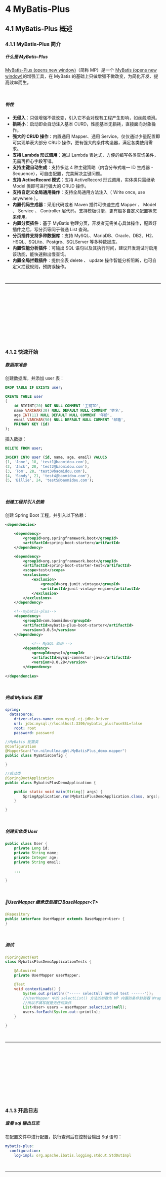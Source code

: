 

# 4	MyBatis-Plus 

## 4.1	MyBatis-Plus 概述

### 4.1.1	MyBatis-Plus 简介

##### 什么是 MyBatis-Plus

[MyBatis-Plus (opens new window)](https://github.com/baomidou/mybatis-plus)（简称 MP）是一个 [MyBatis (opens new window)](https://www.mybatis.org/mybatis-3/)的增强工具，在 MyBatis 的基础上只做增强不做改变，为简化开发、提高效率而生。

<br>

##### 特性

- **无侵入**：只做增强不做改变，引入它不会对现有工程产生影响，如丝般顺滑。
- **损耗小**：启动即会自动注入基本 CURD，性能基本无损耗，直接面向对象操作。
- **强大的 CRUD 操作**：内置通用 Mapper、通用 Service，仅仅通过少量配置即可实现单表大部分 CRUD 操作，更有强大的条件构造器，满足各类使用需求。
- **支持 Lambda 形式调用**：通过 Lambda 表达式，方便的编写各类查询条件，无需再担心字段写错。
- **支持主键自动生成**：支持多达 4 种主键策略（内含分布式唯一 ID 生成器 - Sequence），可自由配置，完美解决主键问题。
- **支持 ActiveRecord 模式**：支持 ActiveRecord 形式调用，实体类只需继承 Model 类即可进行强大的 CRUD 操作。
- **支持自定义全局通用操作**：支持全局通用方法注入（ Write once, use anywhere ）。
- **内置代码生成器**：采用代码或者 Maven 插件可快速生成 Mapper 、 Model 、 Service 、 Controller 层代码，支持模板引擎，更有超多自定义配置等您来使用。
- **内置分页插件**：基于 MyBatis 物理分页，开发者无需关心具体操作，配置好插件之后，写分页等同于普通 List 查询。
- **分页插件支持多种数据库**：支持 MySQL、MariaDB、Oracle、DB2、H2、HSQL、SQLite、Postgre、SQLServer 等多种数据库。
- **内置性能分析插件**：可输出 SQL 语句以及其执行时间，建议开发测试时启用该功能，能快速揪出慢查询。
- **内置全局拦截插件**：提供全表 delete 、 update 操作智能分析阻断，也可自定义拦截规则，预防误操作。

<br>

----

<div STYLE="page-break-after: always;"><br>
    <br>
    <br>
    <br>
    <br>
    <br>
    <br>
    <br>
    <br>
    <br></div>

### 4.1.2	快速开始

##### 数据库准备

创建数据库，并添加 user 表：

```sql
DROP TABLE IF EXISTS user;

CREATE TABLE user
(
    id BIGINT(20) NOT NULL COMMENT '主键ID',
    name VARCHAR(30) NULL DEFAULT NULL COMMENT '姓名',
    age INT(11) NULL DEFAULT NULL COMMENT '年龄',
    email VARCHAR(50) NULL DEFAULT NULL COMMENT '邮箱',
    PRIMARY KEY (id)
);
```

插入数据：

```sql
DELETE FROM user;

INSERT INTO user (id, name, age, email) VALUES
(1, 'Jone', 18, 'test1@baomidou.com'),
(2, 'Jack', 20, 'test2@baomidou.com'),
(3, 'Tom', 28, 'test3@baomidou.com'),
(4, 'Sandy', 21, 'test4@baomidou.com'),
(5, 'Billie', 24, 'test5@baomidou.com');
```

<br>

##### 创建工程并引入依赖

创建 Spring Boot 工程，并引入以下依赖：

```xml
<dependencies>

    <dependency>
        <groupId>org.springframework.boot</groupId>
        <artifactId>spring-boot-starter</artifactId>
    </dependency>

    <dependency>
        <groupId>org.springframework.boot</groupId>
        <artifactId>spring-boot-starter-test</artifactId>
        <scope>test</scope>
        <exclusions>
            <exclusion>
                <groupId>org.junit.vintage</groupId>
                <artifactId>junit-vintage-engine</artifactId>
            </exclusion>
        </exclusions>
    </dependency>

    <!--mybatis-plus-->
    <dependency>
        <groupId>com.baomidou</groupId>
        <artifactId>mybatis-plus-boot-starter</artifactId>
        <version>3.0.5</version>
    </dependency>
    
            <!-- MySQL 驱动 -->
        <dependency>
            <groupId>mysql</groupId>
            <artifactId>mysql-connector-java</artifactId>
            <version>8.0.28</version>
        </dependency>
    
</dependencies>
```

<br>

##### 完成 MyBatis 配置

```yaml
spring:
  datasource:
    driver-class-name: com.mysql.cj.jdbc.Driver
    url: jdbc:mysql://localhost:3306/mybatis_plus?useSSL=false
    root: root
    password: password
```

```java
//MyBatis 配置类
@Configuration
@MapperScan("cn.nilnullnaught.MyBatisPlus_demo.mapper")
public class MyBatisConfig {

}
```

```java
//启动类
@SpringBootApplication
public class MybatisPlusDemoApplication {

    public static void main(String[] args) {
        SpringApplication.run(MybatisPlusDemoApplication.class, args);
    }

}
```

<br>

##### 创建实体类 User

```java
public class User {
    private Long id;
    private String name;
    private Integer age;
    private String email;
	
	...
	
}
```

<br>

##### 📌UserMapper 继承泛型接口 BaseMapper\<T>

```java
@Repository
public interface UserMapper extends BaseMapper<User> {
}
```

<br>

##### 测试

```java
@SpringBootTest
class MybatisPlusDemoApplicationTests {

	@Autowired
    private UserMapper userMapper;

	@Test
	void contextLoads() {
		System.out.println(("----- selectAll method test ------"));
		//UserMapper 中的 selectList() 方法的参数为 MP 内置的条件封装器 Wrapper
		//所以不填写就是无任何条件
		List<User> users = userMapper.selectList(null);
		users.forEach(System.out::println);
	}

}
```

<br>

---

<div STYLE="page-break-after: always;"><br>
    <br>
    <br>
    <br>
    <br>
    <br>
    <br>
    <br>
    <br>
    <br></div>

### 4.1.3	开启日志

##### 查看 sql 输出日志

在配置文件中进行配置，执行查询后在控制台输出 Sql 语句：

```yaml
mybatis-plus:
  configuration:
    log-impl: org.apache.ibatis.logging.stdout.StdOutImpl
```

<br>

---

<div STYLE="page-break-after: always;"><br>
    <br>
    <br>
    <br>
    <br>
    <br>
    <br>
    <br>
    <br>
    <br></div>


## 4.2	基本操作

##### insert

```
	@Test
	public void testInsert(){
		User user = new User();
		//注意，这里没有设置 id
		user.setName("赵大");
		user.setAge(18);
		user.setEmail("1111111@email.com");

		int result = userMapper.insert(user);
		System.out.println(result);//返回影响的数据行数
		System.out.println(user.getId());// MyBatis-Plus 会自动完成 ID 回填
	}
```

<br>

##### update

```
	@Test
	void testUpdateById(){
		User user = new User();
		user.setId(1L);
		user.setAge(28);

		int result = userMapper.updateById(user);
		System.out.println(result);//返回影响的数据行数
	}
```

<br>

---

<div STYLE="page-break-after: always;"><br>
    <br>
    <br>
    <br>
    <br>
    <br>
    <br>
    <br>
    <br>
    <br></div>


## 4.3	主键策略

##### 唯一主键

主键用于唯一标识表中的每一条数据，不能重复, 不能为空。

<br>

##### ID_WORKER

MyBatis-Plus 默认的主键策略，自动生成全局唯一 ID。

<br>

##### 自增策略

要想提供 MyBatis-Plus 设置主键自增需要配置如下主键策略：

1. 需要在创建数据表的时候设置主键自增
2. 实体字段中配置 `@TableId(type = IdType.AUTO)`

```java
@TableId(type = IdType.AUTO)
private Long id;
```

<br>

##### 开启所有实体类主键自增

在配置文件中进行配置

```yaml
#全局设置主键生成策略
mybatis-plus:
	global-config:
		db-config:
			id-type: auto
```

<br>

##### 其他主键策略（以过时）

分析 IdType 源码可知：

```java
public enum IdType {
    AUTO(0),//数据库ID自增
    NONE(1),//不设置主键
    INPUT(2),//用户输入ID，该类型可以通过自己注册自动填充插件进行填充
    
    /* 以下3种类型、只有当插入对象ID 为空，才自动填充。 */
    ID_WORKER(3),//全局唯一ID (idWorker)
    UUID(4),//全局唯一ID (UUID)
    ID_WORKER_STR(5);//字符串全局唯一ID (idWorker 的字符串表示)

    private int key;

    private IdType(int key) {
        this.key = key;
    }

    public int getKey() {
        return this.key;
    }
}

```

<br>

##### 使用 Mybatis-plus ID 生成器生成 ID（在代码逻辑中进行）

```
        //生成 UUID
        String IdWorkerID = IdWorker.get32UUID();
```

<br>

---

<div STYLE="page-break-after: always;"><br>
    <br>
    <br>
    <br>
    <br>
    <br>
    <br>
    <br>
    <br>
    <br></div>

## 4.4	数据自动填充

##### 使用 MyBatis-Plus 完成自动填充

项目中经常会遇到一些数据，每次都使用相同的方式填充，例如记录的创建时间，更新时间等。我们可以使用MyBatis Plus的自动填充功能，完成这些字段的赋值工作。

<br>

##### 例——自动填充 create_time 与 update_time

###### 第一步

数据库表 User 中添加 datetime 类型的新字段 create_time 与 update_time

```sql
ALTER TABLE `user` ADD `create_time` DATETIME;
ALTER TABLE `user` ADD `update_time` DATETIME;
```

###### 第二步

在实体类中添加字段 createTime 与 updateTime：

```java
@Data
public class User {
    ......
        
    @TableField(fill = FieldFill.INSERT)
    private Date createTime;
    
    //@TableField(fill = FieldFill.UPDATE)
    @TableField(fill = FieldFill.INSERT_UPDATE)
    private Date updateTime;
    
}
```

###### 第三步

实现元对象处理器接口：

```java
package cn.nilnullnaught.mybatisplus_demo.handler;

import com.baomidou.mybatisplus.core.handlers.MetaObjectHandler;
import org.apache.ibatis.reflection.MetaObject;
import org.slf4j.Logger;
import org.slf4j.LoggerFactory;
import org.springframework.stereotype.Component;

import java.util.Date;


public class MyMetaObjectHandler implements MetaObjectHandler {
/** 旧版
    @Override
    public void insertFill(MetaObject metaObject) {
        //使用实体类属性名称，而不是数据库字段名称
        this.setFieldValByName("createTime", new Date(), metaObject);
        this.setFieldValByName("updateTime", new Date(), metaObject);
    }

    @Override
    public void updateFill(MetaObject metaObject) {
        this.setFieldValByName("updateTime", new Date(), metaObject);
    }
*/
    
//新版
    @Override
    public void insertFill(MetaObject metaObject) {
        // 起始版本 3.3.0(推荐使用)
        //使用实体类属性名称，而不是数据库字段名称
        this.strictInsertFill(metaObject, "createTime", LocalDateTime.class, LocalDateTime.now());
        this.strictInsertFill(metaObject, "updateTime", LocalDateTime.class, LocalDateTime.now()); 
        // 或者
         // 起始版本 3.3.3(推荐)
        this.strictInsertFill(metaObject, "createTime", () -> LocalDateTime.now(), LocalDateTime.class);
        this.strictInsertFill(metaObject, "updateTime", () -> LocalDateTime.now(), LocalDateTime.class);

        // 或者
        // 也可以使用(3.3.0 该方法有bug)
        this.fillStrategy(metaObject, "createTime", LocalDateTime.now()); // 也可以使用(3.3.0 该方法有bug)
        this.fillStrategy(metaObject, "updateTime", LocalDateTime.now()); // 也可以使用(3.3.0 该方法有bug)
    }

    @Override
    public void updateFill(MetaObject metaObject) {
        log.info("start update fill ....");
        // 起始版本 3.3.0(推荐)
        this.strictUpdateFill(metaObject, "updateTime", LocalDateTime.class, LocalDateTime.now()); 
        // 或者
        // 起始版本 3.3.3(推荐)
        this.strictUpdateFill(metaObject, "updateTime", () -> LocalDateTime.now(), LocalDateTime.class); 
        // 或者
        // 或者也可以使用(3.3.0 该方法有bug)
        this.fillStrategy(metaObject, "updateTime", LocalDateTime.now()); 
    }
}


```

###### 第四步——ce'shi

```java
	@Test
	void testAutoFieldFill(){
		User user = new User();
		//没有设置 id
		user.setName("钱二");
		user.setAge(18);
		user.setEmail("22222222@email.com");

		int result = userMapper.insert(user);
		System.out.println(result);//返回影响的数据行数
		System.out.println(user.getCreateTime());
		System.out.println(user.getUpdateTime());

		user.setAge(20);

		result = userMapper.updateById(user);
		System.out.println(result);//返回影响的数据行数
		System.out.println(user.getCreateTime());
		System.out.println(user.getUpdateTime());
	}
```

<br>

---

<div STYLE="page-break-after: always;"><br>
    <br>
    <br>
    <br>
    <br>
    <br>
    <br>
    <br>
    <br>
    <br></div>


## 4.5	乐观锁

##### 主要适用场景

当要更新一条记录的时候，希望这条记录没有被别人更新，也就是说实现线程安全的数据更新。

<br>

##### 乐观锁实现方式

1. 取出记录时，获取当前 version
2. 更新时，带上这个 version
3. 执行更新时， set version = newVersion where version = oldVersion
4. 如果 version 不对，就更新失败

<br>

##### 例——实现乐观锁

###### 第一步

在数据库 user 中添加 version 字段：

```sql
ALTER TABLE `user` ADD COLUMN `version` INT DEFAULT `1`;
```

###### 第二步

实体类 User 中添加 version 字段，并在 Version 字段上添加注解

```
@Version
@TableField(fill = FieldFill.INSERT)
private Integer version;
```

###### 第三步

元对象处理器接口添加 version 的 insert 默认值

```java
@Component
public class MyMetaObjectHandler implements MetaObjectHandler {

	......
	
    @Override
    public void insertFill(MetaObject metaObject) {
        
        ......
        
        this.setFieldValByName("version", 1, metaObject);
    }
    
    .......
}
```

###### 第四步

在 MybatisPlusConfig 中注册 Bean：

```
@EnableTransactionManagement
@Configuration
@MapperScan("com.atguigu.mybatis_plus.mapper")
public class MybatisPlusConfig {
    /**
     * 乐观锁插件
     */
    @Bean
    public OptimisticLockerInterceptor optimisticLockerInterceptor() {
        return new OptimisticLockerInterceptor();
    }

}
```

###### 第五步

测试后分析打印的 sql 语句，将 version 的数值进行了加 1 操作

```java
	
	//乐观锁测试
	@Test
	void testOptimisticLocker(){
		User user = new User();
		//没有设置 id
		user.setName("孙三");
		user.setAge(18);
		user.setEmail("333@email.com");


		int result = userMapper.insert(user);
		user.setEmail("xxxxxxxx@email.com");
		userMapper.updateById(user);
	}
	
	//乐观锁失败测试
	@Test
	void testOptimisticLockerFail(){
		//使用上次插入的数据 ID 查询数据
		User user = userMapper.selectById(1448293068760166402L);
		user.setEmail("@email.com");


		////模拟取出数据后，数据库中version实际数据比取出的值大，即已被其它线程修改并更新了version
		user.setVersion(user.getVersion() - 1);
		userMapper.updateById(user);
	}
```

###### 📌注意

- 支持的数据类型只有 int、Integer、long、Long、Date、Timestamp、LocalDateTime
- 整数类型下 `newVersion = oldVersion + 1`
- ``newVersion` 会回写到 `entity` 中
- 仅支持 `updateById(id)` 与 `update(entity, wrapper)` 方法
- 在 `update(entity, wrapper)` 方法下, `wrapper` 不能复用

<br>

---

<div STYLE="page-break-after: always;"><br>
    <br>
    <br>
    <br>
    <br>
    <br>
    <br>
    <br>
    <br>
    <br></div>


## 4.6	查询

#### 根据 ID 查询记录

```java
@Test
public void testSelectById(){
    User user = userMapper.selectById(1L);
    System.out.println(user);
}
```

<br>

#### 通过多个 ID 批量查询

MyBatis-Plus 完成了动态 sql 的 foreach 功能

```java
@Test
public void testSelectBatchIds(){
   List<User> users = userMapper.selectBatchIds(Arrays.asList(1, 2, 3));
    users.forEach(System.out::println);
}
```

<br>

#### 简单的条件查询

通过 map 封装查询条件：

```java
@Test
public void testSelectByMap(){
    HashMap<String, Object> map = new HashMap<>();
    map.put("name", "Helen");
    map.put("age", 18);
    List<User> users = userMapper.selectByMap(map);
    users.forEach(System.out::println);
}
```

**注意**，map 中的 key 对应的是数据库中的列名，而不是实体类中的属性名。例如数据库 user_id，实体类是 userId，这时 map 的 key 需要填写 user_id。

<br>

#### 分页查询

MyBatis Plus 自带分页插件，只要简单的配置即可实现分页功能。

###### 第一步——配置分页插件

在 MybatisPlusConfig 中配置分页插件

```java
//Spring boot方式
@Configuration
@MapperScan("com.baomidou.cloud.service.*.mapper*")
public class MybatisPlusConfig {

    // 旧版
    @Bean
    public PaginationInterceptor paginationInterceptor() {
        PaginationInterceptor paginationInterceptor = new PaginationInterceptor();
        // 设置请求的页面大于最大页后操作， true调回到首页，false 继续请求  默认false
        // paginationInterceptor.setOverflow(false);
        // 设置最大单页限制数量，默认 500 条，-1 不受限制
        // paginationInterceptor.setLimit(500);
        // 开启 count 的 join 优化,只针对部分 left join
        paginationInterceptor.setCountSqlParser(new JsqlParserCountOptimize(true));
        return paginationInterceptor;
    }
    
    // 最新版（v3.4.3.4）
    @Bean
    public MybatisPlusInterceptor mybatisPlusInterceptor() {
        MybatisPlusInterceptor interceptor = new MybatisPlusInterceptor();
        interceptor.addInnerInterceptor(new PaginationInnerInterceptor(DbType.H2));
        return interceptor;
    }
    
}
```

###### 第二步——获取查询数据

方式一 —— 通过 page 对象进行分页查询：

```java
@Test
public void testSelectPage() {

    Page<User> page = new Page<>(1,5);
    userMapper.selectPage(page, null);
    
    page.getRecords().forEach(System.out::println);
    System.out.println(page.getCurrent());
    System.out.println(page.getPages());
    System.out.println(page.getSize());
    System.out.println(page.getTotal());
    System.out.println(page.hasNext());
    System.out.println(page.hasPrevious());
}
```

方式二 —— 通过 selectMapsPage 进行分页查询：

```
@Test
public void testSelectMapsPage() {

    Page<User> page = new Page<>(1, 5);
    IPage<Map<String, Object>> mapIPage = userMapper.selectMapsPage(page, null);
    
    
    mapIPage.getRecords().forEach(System.out::println//注意：本行必须使用 mapIPage 获取记录列表，否则会有数据类型转换错误
    System.out.println(page.getCurrent());
    System.out.println(page.getPages());
    System.out.println(page.getSize());
    System.out.println(page.getTotal());
    System.out.println(page.hasNext());
    System.out.println(page.hasPrevious());
}
```



###### 📌使用分页查询接口时，查询全部

如果想查询全部，可以在初始化 IPage 时，传入小于 0 的 size 值。

<br>

---

<div STYLE="page-break-after: always;"><br>
    <br>
    <br>
    <br>
    <br>
    <br>
    <br>
    <br>
    <br>
    <br></div>


## 4.7	删除

##### 根据 id 删除记录

```java
@Test
public void testDeleteById(){
    int result = userMapper.deleteById(8L);
    System.out.println(result);
}
```

<br>

##### 批量删除

```
    @Test
    public void testDeleteBatchIds() {
        int result = userMapper.deleteBatchIds(Arrays.asList(8, 9, 10));
        System.out.println(result);
    }
```

<br>

##### 简单的条件查询删除

```
@Test
public void testDeleteByMap() {
    HashMap<String, Object> map = new HashMap<>();
    map.put("name", "Helen");
    int result = userMapper.deleteByMap(map);
    System.out.println(result);
}
```

<br>

##### 逻辑删除

###### 什么是逻辑删除

物理删除，即真实删除，将对应数据从数据库中删除，之后查询不到此条被删除数据，通常意义上的删除操作。

逻辑删除即假删除，将对应数据中代表是否被删除字段状态修改为“被删除状态”，之后在数据库中仍旧能看到此条数据记录。

<br>

##### 4.3.0 版本之后实现逻辑删除

###### 第一步

在 application.yml 中进行配置：

```
mybatis-plus:
  global-config:
    db-config:
      logic-delete-field: flag # 全局逻辑删除的实体字段名(since 3.3.0,配置后可以忽略不配置步骤2)
      logic-delete-value: 1 # 逻辑已删除值(默认为 1)
      logic-not-delete-value: 0 # 逻辑未删除值(默认为 0)
```

###### 第二步

实体类字段上加上 `@TableLogic` 注解

```java
@TableLogic
private Integer deleted;
```

<br>

##### 4.3.0 版本之前实现逻辑删除

###### 第一步

在数据库 User 中添加 deleted 字段

```
ALTER TABLE `user` ADD COLUMN `deleted` boolean DEFAULT `0`
```

###### 第二步

在实体 User 类中添加 deleted 字段，加上 @TableLogic 注解 和 @TableField(fill = FieldFill.INSERT) 注解

```java
@TableLogic
@TableField(fill = FieldFill.INSERT)
private Integer deleted;
```

###### 第三步

在元对象处理器接口添加 deleted 的 insert 默认值

```java
@Component
public class MyMetaObjectHandler implements MetaObjectHandler {

	......
	
    @Override
    public void insertFill(MetaObject metaObject) {
        
        ......
        
        this.setFieldValByName("deleted", 0, metaObject);
    }
    
    .......
}
```

###### 第四步

在配置文件中进行配置，逻辑删除一般是默认开启的，所以也可以不进行配置

```
mybatis-plus.global-config.db-config.logic-delete-value=1
mybatis-plus.global-config.db-config.logic-not-delete-value=0
```

###### 第五步

在 MybatisPlusConfig 中注册 Bean

```java
//开启逻辑删除
@Bean
public ISqlInjector sqlInjector() {
    return new LogicSqlInjector();
}
```

###### 第六步

测试逻辑删除

```java
//进行一次逻辑删除
@Test
public void testLogicDelete() {
    int result = userMapper.deleteById(1L);
    System.out.println(result);
}

//查询逻辑删除后的结果
@Test
public void testLogicDeleteResult() {
    int result = userMapper.deleteById(1L);
    System.out.println(result);
}
```

<br>

---

<div STYLE="page-break-after: always;"><br>
    <br>
    <br>
    <br>
    <br>
    <br>
    <br>
    <br>
    <br>
    <br></div>


## 4.8	复制查询

##### 条件构造器 wapper

![img](img/4.8/1.png)

<br>

##### AbstractWrapper

`QueryWrapper(LambdaQueryWrapper)` 和 `UpdateWrapper(LambdaUpdateWrapper)` 的父类。用于生成 sql 的 where 条件, entity 属性也用于生成 sql 的 where 条件。

注意:，entity 生成的 where 条件与使用各个 api 生成的 where 条件 **没有任何关联行为**。

<br>

##### allEq

```java
allEq(Map<R, V> params)
allEq(Map<R, V> params, boolean null2IsNull)
allEq(boolean condition, Map<R, V> params, boolean null2IsNull)
```

- 全部

  eq

  (或个别

  isNull

  )

  个别参数说明:

  `params` : `key`为数据库字段名,`value`为字段值
  `null2IsNull` : 为`true`则在`map`的`value`为`null`时调用 [isNull](https://mp.baomidou.com/guide/wrapper.html#isnull) 方法,为`false`时则忽略`value`为`null`的

- 例1: `allEq({id:1,name:"老王",age:null})`--->`id = 1 and name = '老王' and age is null`

- 例2: `allEq({id:1,name:"老王",age:null}, false)`--->`id = 1 and name = '老王'`

```java
allEq(BiPredicate<R, V> filter, Map<R, V> params)
allEq(BiPredicate<R, V> filter, Map<R, V> params, boolean null2IsNull)
allEq(boolean condition, BiPredicate<R, V> filter, Map<R, V> params, boolean null2IsNull) 
```

个别参数说明:

`filter` : 过滤函数,是否允许字段传入比对条件中
`params` 与 `null2IsNull` : 同上

- 例1: `allEq((k,v) -> k.indexOf("a") >= 0, {id:1,name:"老王",age:null})`--->`name = '老王' and age is null`
- 例2: `allEq((k,v) -> k.indexOf("a") >= 0, {id:1,name:"老王",age:null}, false)`--->`name = '老王'`

### [#](https://mp.baomidou.com/guide/wrapper.html#eq)eq



 



```java
eq(R column, Object val)
eq(boolean condition, R column, Object val)
```

- 等于 =
- 例: `eq("name", "老王")`--->`name = '老王'`

### [#](https://mp.baomidou.com/guide/wrapper.html#ne)ne



 



```java
ne(R column, Object val)
ne(boolean condition, R column, Object val)
```

- 不等于 <>
- 例: `ne("name", "老王")`--->`name <> '老王'`

### [#](https://mp.baomidou.com/guide/wrapper.html#gt)gt



 



```java
gt(R column, Object val)
gt(boolean condition, R column, Object val)
```

- 大于 >
- 例: `gt("age", 18)`--->`age > 18`

### [#](https://mp.baomidou.com/guide/wrapper.html#ge)ge



 



```java
ge(R column, Object val)
ge(boolean condition, R column, Object val)
```

- 大于等于 >=
- 例: `ge("age", 18)`--->`age >= 18`

### [#](https://mp.baomidou.com/guide/wrapper.html#lt)lt



 



```java
lt(R column, Object val)
lt(boolean condition, R column, Object val)
```

- 小于 <
- 例: `lt("age", 18)`--->`age < 18`

### [#](https://mp.baomidou.com/guide/wrapper.html#le)le



 



```java
le(R column, Object val)
le(boolean condition, R column, Object val)
```

- 小于等于 <=
- 例: `le("age", 18)`--->`age <= 18`

### [#](https://mp.baomidou.com/guide/wrapper.html#between)between



 



```java
between(R column, Object val1, Object val2)
between(boolean condition, R column, Object val1, Object val2)
```

- BETWEEN 值1 AND 值2
- 例: `between("age", 18, 30)`--->`age between 18 and 30`

### [#](https://mp.baomidou.com/guide/wrapper.html#notbetween)notBetween



 



```java
notBetween(R column, Object val1, Object val2)
notBetween(boolean condition, R column, Object val1, Object val2)
```

- NOT BETWEEN 值1 AND 值2
- 例: `notBetween("age", 18, 30)`--->`age not between 18 and 30`

### [#](https://mp.baomidou.com/guide/wrapper.html#like)like



 



```java
like(R column, Object val)
like(boolean condition, R column, Object val)
```

- LIKE '%值%'
- 例: `like("name", "王")`--->`name like '%王%'`

### [#](https://mp.baomidou.com/guide/wrapper.html#notlike)notLike



 



```java
notLike(R column, Object val)
notLike(boolean condition, R column, Object val)
```

- NOT LIKE '%值%'
- 例: `notLike("name", "王")`--->`name not like '%王%'`

### [#](https://mp.baomidou.com/guide/wrapper.html#likeleft)likeLeft



 



```java
likeLeft(R column, Object val)
likeLeft(boolean condition, R column, Object val)
```

- LIKE '%值'
- 例: `likeLeft("name", "王")`--->`name like '%王'`

### [#](https://mp.baomidou.com/guide/wrapper.html#likeright)likeRight



 



```java
likeRight(R column, Object val)
likeRight(boolean condition, R column, Object val)
```

- LIKE '值%'
- 例: `likeRight("name", "王")`--->`name like '王%'`

### [#](https://mp.baomidou.com/guide/wrapper.html#isnull)isNull



 



```java
isNull(R column)
isNull(boolean condition, R column)
```

- 字段 IS NULL
- 例: `isNull("name")`--->`name is null`

### [#](https://mp.baomidou.com/guide/wrapper.html#isnotnull)isNotNull



 



```java
isNotNull(R column)
isNotNull(boolean condition, R column)
```

- 字段 IS NOT NULL
- 例: `isNotNull("name")`--->`name is not null`

### [#](https://mp.baomidou.com/guide/wrapper.html#in)in



 



```java
in(R column, Collection<?> value)
in(boolean condition, R column, Collection<?> value)
```

- 字段 IN (value.get(0), value.get(1), ...)
- 例: `in("age",{1,2,3})`--->`age in (1,2,3)`



 



```java
in(R column, Object... values)
in(boolean condition, R column, Object... values)
```

- 字段 IN (v0, v1, ...)
- 例: `in("age", 1, 2, 3)`--->`age in (1,2,3)`

### [#](https://mp.baomidou.com/guide/wrapper.html#notin)notIn



 



```java
notIn(R column, Collection<?> value)
notIn(boolean condition, R column, Collection<?> value)
```

- 字段 NOT IN (value.get(0), value.get(1), ...)
- 例: `notIn("age",{1,2,3})`--->`age not in (1,2,3)`



 



```java
notIn(R column, Object... values)
notIn(boolean condition, R column, Object... values)
```

- 字段 NOT IN (v0, v1, ...)
- 例: `notIn("age", 1, 2, 3)`--->`age not in (1,2,3)`

### [#](https://mp.baomidou.com/guide/wrapper.html#insql)inSql



 



```java
inSql(R column, String inValue)
inSql(boolean condition, R column, String inValue)
```

- 字段 IN ( sql语句 )
- 例: `inSql("age", "1,2,3,4,5,6")`--->`age in (1,2,3,4,5,6)`
- 例: `inSql("id", "select id from table where id < 3")`--->`id in (select id from table where id < 3)`

### [#](https://mp.baomidou.com/guide/wrapper.html#notinsql)notInSql



 



```java
notInSql(R column, String inValue)
notInSql(boolean condition, R column, String inValue)
```

- 字段 NOT IN ( sql语句 )
- 例: `notInSql("age", "1,2,3,4,5,6")`--->`age not in (1,2,3,4,5,6)`
- 例: `notInSql("id", "select id from table where id < 3")`--->`id not in (select id from table where id < 3)`

### [#](https://mp.baomidou.com/guide/wrapper.html#groupby)groupBy



 



```java
groupBy(R... columns)
groupBy(boolean condition, R... columns)
```

- 分组：GROUP BY 字段, ...
- 例: `groupBy("id", "name")`--->`group by id,name`

### [#](https://mp.baomidou.com/guide/wrapper.html#orderbyasc)orderByAsc



 



```java
orderByAsc(R... columns)
orderByAsc(boolean condition, R... columns)
```

- 排序：ORDER BY 字段, ... ASC
- 例: `orderByAsc("id", "name")`--->`order by id ASC,name ASC`

### [#](https://mp.baomidou.com/guide/wrapper.html#orderbydesc)orderByDesc



 



```java
orderByDesc(R... columns)
orderByDesc(boolean condition, R... columns)
```

- 排序：ORDER BY 字段, ... DESC
- 例: `orderByDesc("id", "name")`--->`order by id DESC,name DESC`

### [#](https://mp.baomidou.com/guide/wrapper.html#orderby)orderBy

 



```java
orderBy(boolean condition, boolean isAsc, R... columns)
```

- 排序：ORDER BY 字段, ...
- 例: `orderBy(true, true, "id", "name")`--->`order by id ASC,name ASC`

### [#](https://mp.baomidou.com/guide/wrapper.html#having)having



 



```java
having(String sqlHaving, Object... params)
having(boolean condition, String sqlHaving, Object... params)
```

- HAVING ( sql语句 )
- 例: `having("sum(age) > 10")`--->`having sum(age) > 10`
- 例: `having("sum(age) > {0}", 11)`--->`having sum(age) > 11`

### [#](https://mp.baomidou.com/guide/wrapper.html#func)func



 



```java
func(Consumer<Children> consumer)
func(boolean condition, Consumer<Children> consumer)
```

- func 方法(主要方便在出现if...else下调用不同方法能不断链)
- 例: `func(i -> if(true) {i.eq("id", 1)} else {i.ne("id", 1)})`

### [#](https://mp.baomidou.com/guide/wrapper.html#or)or



 



```java
or()
or(boolean condition)
```

- 拼接 OR

  注意事项:

  主动调用`or`表示紧接着下一个**方法**不是用`and`连接!(不调用`or`则默认为使用`and`连接)

- 例: `eq("id",1).or().eq("name","老王")`--->`id = 1 or name = '老王'`



 



```java
or(Consumer<Param> consumer)
or(boolean condition, Consumer<Param> consumer)
```

- OR 嵌套
- 例: `or(i -> i.eq("name", "李白").ne("status", "活着"))`--->`or (name = '李白' and status <> '活着')`

### [#](https://mp.baomidou.com/guide/wrapper.html#and)and



 



```java
and(Consumer<Param> consumer)
and(boolean condition, Consumer<Param> consumer)
```

- AND 嵌套
- 例: `and(i -> i.eq("name", "李白").ne("status", "活着"))`--->`and (name = '李白' and status <> '活着')`

### [#](https://mp.baomidou.com/guide/wrapper.html#nested)nested



 



```java
nested(Consumer<Param> consumer)
nested(boolean condition, Consumer<Param> consumer)
```

- 正常嵌套 不带 AND 或者 OR
- 例: `nested(i -> i.eq("name", "李白").ne("status", "活着"))`--->`(name = '李白' and status <> '活着')`

### [#](https://mp.baomidou.com/guide/wrapper.html#apply)apply



 



```java
apply(String applySql, Object... params)
apply(boolean condition, String applySql, Object... params)
```

- 拼接 sql

  注意事项:

  该方法可用于数据库**函数** 动态入参的`params`对应前面`applySql`内部的`{index}`部分.这样是不会有sql注入风险的,反之会有!

- 例: `apply("id = 1")`--->`id = 1`

- 例: `apply("date_format(dateColumn,'%Y-%m-%d') = '2008-08-08'")`--->`date_format(dateColumn,'%Y-%m-%d') = '2008-08-08'")`

- 例: `apply("date_format(dateColumn,'%Y-%m-%d') = {0}", "2008-08-08")`--->`date_format(dateColumn,'%Y-%m-%d') = '2008-08-08'")`

### [#](https://mp.baomidou.com/guide/wrapper.html#last)last



 



```java
last(String lastSql)
last(boolean condition, String lastSql)
```

- 无视优化规则直接拼接到 sql 的最后

  注意事项:

  只能调用一次,多次调用以最后一次为准 有sql注入的风险,请谨慎使用

- 例: `last("limit 1")`

### [#](https://mp.baomidou.com/guide/wrapper.html#exists)exists



 



```java
exists(String existsSql)
exists(boolean condition, String existsSql)
```

- 拼接 EXISTS ( sql语句 )
- 例: `exists("select id from table where age = 1")`--->`exists (select id from table where age = 1)`

### [#](https://mp.baomidou.com/guide/wrapper.html#notexists)notExists



 



```java
notExists(String notExistsSql)
notExists(boolean condition, String notExistsSql)
```

- 拼接 NOT EXISTS ( sql语句 )
- 例: `notExists("select id from table where age = 1")`--->`not exists (select id from table where age = 1)`

## 📌QueryWrapper

说明:

继承自 AbstractWrapper ,自身的内部属性 entity 也用于生成 where 条件
及 LambdaQueryWrapper, 可以通过 new QueryWrapper().lambda() 方法获取

### [#](https://mp.baomidou.com/guide/wrapper.html#select)select





 



```java
select(String... sqlSelect)
select(Predicate<TableFieldInfo> predicate)
select(Class<T> entityClass, Predicate<TableFieldInfo> predicate)
```

- 设置查询字段

  说明:

  以上方法分为两类.
  第二类方法为:过滤查询字段(主键除外),入参不包含 class 的调用前需要`wrapper`内的`entity`属性有值! 这两类方法重复调用以最后一次为准

- 例: `select("id", "name", "age")`

- 例: `select(i -> i.getProperty().startsWith("test"))`

## 📌 UpdateWrapper

说明:

继承自 `AbstractWrapper` ,自身的内部属性 `entity` 也用于生成 where 条件
及 `LambdaUpdateWrapper`, 可以通过 `new UpdateWrapper().lambda()` 方法获取!

### [#](https://mp.baomidou.com/guide/wrapper.html#set)set

```java
set(String column, Object val)
set(boolean condition, String column, Object val)
```

- SQL SET 字段
- 例: `set("name", "老李头")`
- 例: `set("name", "")`--->数据库字段值变为**空字符串**
- 例: `set("name", null)`--->数据库字段值变为`null`

### [#](https://mp.baomidou.com/guide/wrapper.html#setsql)setSql

```java
setSql(String sql)
```

- 设置 SET 部分 SQL
- 例: `setSql("name = '老李头'")`

### [#](https://mp.baomidou.com/guide/wrapper.html#lambda)lambda

- 获取 `LambdaWrapper`
  在`QueryWrapper`中是获取`LambdaQueryWrapper`
  在`UpdateWrapper`中是获取`LambdaUpdateWrapper`

---

<div STYLE="page-break-after: always;"><br>
    <br>
    <br>
    <br>
    <br>
    <br>
    <br>
    <br>
    <br>
    <br></div>